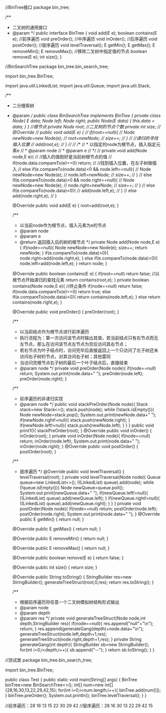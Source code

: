 //BinTree接口
package bin_tree;

/**
 * 二叉树的通用接口
 * @param <E>
 */
public interface BinTree<E> {
    void add(E e);
    boolean contains(E e);
    //前序遍历
    void preOrder();
    //中序遍历
    void inOrder();
    //后序遍历
    void postOrder();
    //层序遍历
    void levelTraversal();
    E getMin();
    E getMax();
    E removeMin();
    E removeMax();
    //移除二叉树中指定值的节点
    boolean remove(E e);
    int size();
}

//BinSearchTree
package bin_tree.bin_search_tree;

import bin_tree.BinTree;

import java.util.LinkedList;
import java.util.Queue;
import java.util.Stack;

/**
 * 二分搜索树
 * @param <E>
 */
public class BinSearchTree<E extends Comparable> implements BinTree<E> {
    private class Node{
        E data;
        Node left;
        Node right;
        public Node(E data) {
            this.data = data;
        }
    }
    //根节点
    private Node root;
    //二叉树的节点个数
    private int size;
//    @Override
//    public void add(E e) {
//        if(root==null){
//            Node newNode=new Node(e);
//            root=newNode;
//            size++;
//        }
//        //递归的寻找插入位置
//        add(root,e);
//    }
//
//    /**
//     * 以指定的node为根节点，插入指定元素e
//     * @param node
//     * @param e
//     */
//    private void add(Node node,E e){
//        //插入的值刚好是当前树根节点的值
//        if(node.data.compareTo(e)==0) return;
//        //找到插入位置，在左子树做插入
//        else if(e.compareTo(node.data)<0 && node.left==null){
//            Node newNode=new Node(e);
//            node.left=newNode;
//            size++;
//        }
//        else if(e.compareTo(node.data)>0 && node.right==null){
//            Node newNode=new Node(e);
//            node.right=newNode;
//            size++;
//        }
//        else if(e.compareTo(node.data)<0){
//            add(node.left,e);
//        }
//        else add(node.right,e);
//    }

    @Override
    public void add(E e) {
        root=add(root,e);
    }

    /**
     * 以当前node作为根节点，插入元素为e的节点
     * @param node
     * @param e
     * @return 返回插入后的树的根节点
     */
    private Node add(Node node,E e){
        if(node==null){
            Node newNode=new Node(e);
            size++;
            return newNode;
        }
        if(e.compareTo(node.data)>0){
            node.right=add(node.right,e);
        }
        else if(e.compareTo(node.data)<0){
            node.left=add(node.left,e);
        }
        return node;
    }

    @Override
    public boolean contains(E e) {
        if(root==null) return false;
        //以根节点开始递归的查找元素
        return contains(root,e);
    }
    private boolean contains(Node node,E e){
        //终止条件
        if(node==null) return false;
        if(node.data.compareTo(e)==0) return true;
        else if(e.compareTo(node.data)<0){
            return contains(node.left,e);
        }
        else return contains(node.right,e);
    }

    @Override
    public void preOrder() {
        preOrder(root);
    }

    /**
     * 以当前结点作为根节点进行前序遍历
     * 执行流程为：第一次访问该节点时输出其值，若当前结点只有右节点而无左节点，那么在访问该节点左节点为空后访问其右节点；
     * 若右节点为叶子结点时，访问完毕后直接返回上一个只访问了左子树还未访问右子树的节点，对其访问右子树；其他雷同
     * 当访问完根节点右子树的最后一个叶子结点后，直接结束
     * @param node
     */
    private void preOrder(Node node){
        if(node==null) return;
        System.out.print(node.data+" ");
        preOrder(node.left);
        preOrder(node.right);
    }

    /**
     * 前序遍历的非递归实现
     * @param node
     */
    public void stackPreOrder(Node node){
        Stack<Node> stack=new Stack<>();
        stack.push(node);
        while (!stack.isEmpty()){
            Node newNode=stack.pop();
            System.out.print(newNode.data+" ");
            if(newNode.right!=null){
                stack.push(newNode.right);
            }
            if(newNode.left!=null){
                stack.push(newNode.left);
            }
        }
    }
    public void print1(){
        stackPreOrder(root);
    }
    @Override
    public void inOrder() {
        inOrder(root);
    }
    private void inOrder(Node node){
        if(node==null) return;
        inOrder(node.left);
        System.out.print(node.data+" ");
        inOrder(node.right);
    }
    @Override
    public void postOrder() {
        postOrder(root);
    }

    /**
     * 层序遍历
     */
    @Override
    public void levelTraversal() {
        levelTraversal(root);
    }
    private void levelTraversal(Node node){
        Queue<Node> queue=new LinkedList<>();
        ((LinkedList<Node>) queue).add(node);
        while (!queue.isEmpty()){
            Node newQueue=queue.poll();
            System.out.print(newQueue.data+" ");
            if(newQueue.left!=null){
                ((LinkedList<Node>) queue).add(newQueue.left);
            }
            if(newQueue.right!=null){
                ((LinkedList<Node>) queue).add(newQueue.right);
            }
        }
    }
    private void postOrder(Node node){
        if(node==null) return;
        postOrder(node.left);
        postOrder(node.right);
        System.out.print(node.data+" ");
    }
    @Override
    public E getMin() {
        return null;
    }

    @Override
    public E getMax() {
        return null;
    }

    @Override
    public E removeMin() {
        return null;
    }

    @Override
    public E removeMax() {
        return null;
    }

    @Override
    public boolean remove(E e) {
        return false;
    }

    @Override
    public int size() {
        return size;
    }

    @Override
    public String toString() {
        StringBuilder res=new StringBuilder();
        generateTreeStruct(root,0,res);
        return res.toString();
    }

    /**
     * 根据前序遍历将任意一个二叉树模拟树结构形式输出
     * @param node
     * @param depth
     * @param res
     */
    private void generateTreeStruct(Node node,int depth,StringBuilder res){
        if(node==null){
            res.append("null"+"\n");
            return;
        }
        res.append(generateGang(depth)+node.data+"\n");
        generateTreeStruct(node.left,depth+1,res);
        generateTreeStruct(node.right,depth+1,res);
    }
    private String generateGang(int depth){
        StringBuilder sb=new StringBuilder();
        for(int i=0;i<depth;i++){
            sb.append("--");
        }
        return sb.toString();
    }
}

//测试类
package bin_tree.bin_search_tree;

import bin_tree.BinTree;

public class Test {
    public static void main(String[] args) {
        BinTree<Integer> binTree=new BinSearchTree<>();
        int[] num=new int[]{28,16,30,13,22,29,42,15};
        for(int i=0;i<num.length;i++){
            binTree.add(num[i]);
        }
        binTree.preOrder();
        System.out.println();
        binTree.levelTraversal();
    }
}

//前序遍历：28 16 13 15 22 30 29 42 
//层序遍历：28 16 30 13 22 29 42 15 
